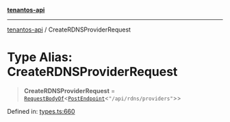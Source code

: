 [**tenantos-api**](../README.md)

***

[tenantos-api](../globals.md) / CreateRDNSProviderRequest

# Type Alias: CreateRDNSProviderRequest

> **CreateRDNSProviderRequest** = [`RequestBodyOf`](RequestBodyOf.md)\<[`PostEndpoint`](PostEndpoint.md)\<`"/api/rdns/providers"`\>\>

Defined in: [types.ts:660](https://github.com/shadmanZero/tenantos-api/blob/5456fdea44f46a63455944d4982f5327cbeb3156/src/types.ts#L660)
